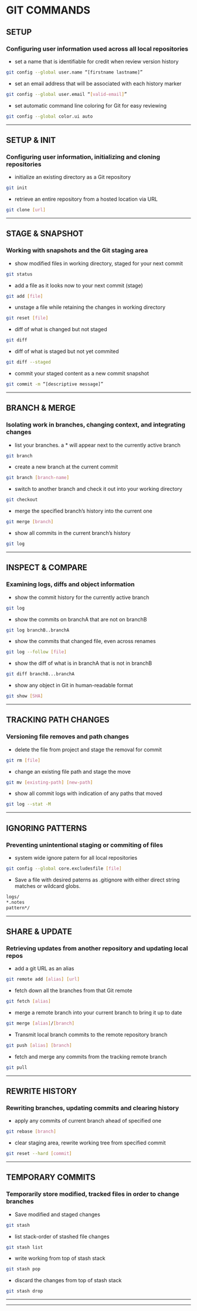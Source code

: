 # GIT COMMANDS

## SETUP

### Configuring user information used across all local repositories

* set a name that is identifiable for credit when review version history

``` bash
git config --global user.name “[firstname lastname]”
```

* set an email address that will be associated with each history marker

``` bash
git config --global user.email “[valid-email]”
```

* set automatic command line coloring for Git for easy reviewing

``` bash
git config --global color.ui auto
```

-- -- --

## SETUP & INIT

### Configuring user information, initializing and cloning repositories

* initialize an existing directory as a Git repository

``` bash
git init
```

* retrieve an entire repository from a hosted location via URL

``` bash
git clone [url]
```

-- -- --

## STAGE & SNAPSHOT

### Working with snapshots and the Git staging area

* show modified files in working directory, staged for your next commit

``` bash
git status
```

* add a file as it looks now to your next commit (stage)

``` bash
git add [file]
```

* unstage a file while retaining the changes in working directory

``` bash
git reset [file]
```

* diff of what is changed but not staged

``` bash
git diff
```

* diff of what is staged but not yet commited

``` bash
git diff --staged
```

* commit your staged content as a new commit snapshot

``` bash
git commit -m “[descriptive message]”
```

-- -- --

## BRANCH & MERGE

### Isolating work in branches, changing context, and integrating changes

* list your branches. a * will appear next to the currently active branch

``` bash
git branch
```

* create a new branch at the current commit

``` bash
git branch [branch-name]
```

* switch to another branch and check it out into your working directory

``` bash
git checkout
```

* merge the specified branch’s history into the current one

``` bash
git merge [branch]
```

* show all commits in the current branch’s history

``` bash
git log
```

-- -- --

## INSPECT & COMPARE

### Examining logs, diffs and object information

* show the commit history for the currently active branch

``` bash
git log
```

* show the commits on branchA that are not on branchB

``` bash
git log branchB..branchA
```

* show the commits that changed file, even across renames

``` bash
git log --follow [file]
```

* show the diff of what is in branchA that is not in branchB

``` bash
git diff branchB...branchA
```

* show any object in Git in human-readable format

``` bash
git show [SHA]
```

-- -- --

## TRACKING PATH CHANGES

### Versioning file removes and path changes

* delete the file from project and stage the removal for commit

``` bash
git rm [file]
```

* change an existing file path and stage the move

``` bash
git mv [existing-path] [new-path]
```

* show all commit logs with indication of any paths that moved

``` bash
git log --stat -M
```

-- -- --

## IGNORING PATTERNS

### Preventing unintentional staging or commiting of files

* system wide ignore patern for all local repositories

``` bash
git config --global core.excludesfile [file]
```

* Save a file with desired paterns as .gitignore with either direct string matches or wildcard globs.

``` bash
logs/
*.notes
pattern*/
```

-- -- --

## SHARE & UPDATE

### Retrieving updates from another repository and updating local repos

* add a git URL as an alias

``` bash
git remote add [alias] [url]
```

* fetch down all the branches from that Git remote

``` bash
git fetch [alias]
```

* merge a remote branch into your current branch to bring it up to date

``` bash
git merge [alias]/[branch]
```

* Transmit local branch commits to the remote repository branch

``` bash
git push [alias] [branch]
```

* fetch and merge any commits from the tracking remote branch

``` bash
git pull
```

-- -- --

## REWRITE HISTORY

### Rewriting branches, updating commits and clearing history

* apply any commits of current branch ahead of specified one

``` bash
git rebase [branch]
```

* clear staging area, rewrite working tree from specified commit

``` bash
git reset --hard [commit]
```

-- -- --

## TEMPORARY COMMITS

### Temporarily store modified, tracked files in order to change branches

* Save modified and staged changes

``` bash
git stash
```

* list stack-order of stashed file changes

``` bash
git stash list
```

* write working from top of stash stack

``` bash
git stash pop
```

* discard the changes from top of stash stack

``` bash
git stash drop
```

-- -- --

-- -- --
